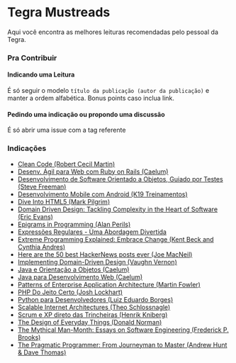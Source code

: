 # Tegra Mustreads
Aqui você encontra as melhores leituras recomendadas pelo pessoal da Tegra.

### Pra Contribuir
#### Indicando uma Leitura
É só seguir o modelo ``` título da publicação (autor da publicação) ``` e manter a ordem alfabética. Bonus points caso inclua link.

#### Pedindo uma indicação ou propondo uma discussão
É só abrir uma issue com a tag referente

### Indicações
- [Clean Code (Robert Cecil Martin)](http://www.amazon.com/Clean-Code-Handbook-Software-Craftsmanship/dp/0132350882)
- [Desenv. Ágil para Web com Ruby on Rails (Caelum)](https://www.caelum.com.br/apostila-ruby-on-rails/)
- [Desenvolvimento de Software Orientado a Objetos, Guiado por Testes (Steve Freeman)](http://www.buscape.com.br/desenvolvimento-de-software-orientado-a-objetos-guiado-por-testes-steve-freeman-nat-pryce-8576087685.html)
- [Desenvolvimento Mobile com Android (K19 Treinamentos)](http://www.k19.com.br/downloads/apostilas/java/k19-k41-desenvolvimento-mobile-com-android)
- [Dive Into HTML5 (Mark Pilgrim)](http://diveintohtml5.info/)
- [Domain Driven Design: Tackling Complexity in the Heart of Software (Eric Evans)](http://www.amazon.com/Domain-Driven-Design-Tackling-Complexity-Software/dp/0321125215)
- [Epigrams in Programming (Alan Perils)](http://www.cs.yale.edu/homes/perlis-alan/quotes.html)
- [Expressões Regulares - Uma Abordagem Divertida](http://novatec.com.br/livros/expressoesregulares4/)
- [Extreme Programming Explained: Embrace Change (Kent Beck and Cynthia Andres)](http://www.amazon.com/Extreme-Programming-Explained-Embrace-Edition/dp/0321278658)
- [Here are the 50 best HackerNews posts ever (Joe MacNeil)](https://medium.com/swlh/best-of-2015-pfffffffft-79d9b014f4de)
- [Implementing Domain-Driven Design (Vaughn Vernon)](http://www.amazon.com/Implementing-Domain-Driven-Design-Vaughn-Vernon/dp/0321834577/)
- [Java e Orientação a Objetos (Caelum)](https://www.caelum.com.br/apostila-java-orientacao-objetos/)
- [Java para Desenvolvimento Web (Caelum)](https://www.caelum.com.br/apostila-java-web/)
- [Patterns of Enterprise Application Architecture (Martin Fowler)](http://www.amazon.com/Patterns-Enterprise-Application-Architecture-Martin/dp/0321127420/)
- [PHP Do Jeito Certo (Josh Lockhart)](http://br.phptherightway.com/)
- [Python para Desenvolvedores (Luiz Eduardo Borges)](http://novatec.com.br/livros/pythondesenvolvedores/)
- [Scalable Internet Architectures (Theo Schlossnagle)](http://www.amazon.com/Scalable-Internet-Architectures-Theo-Schlossnagle/dp/067232699X)
- [Scrum e XP direto das Trincheiras (Henrik Kniberg)](https://www.cti.ufu.br/sites/cti.ufu.br/files/scrum-e-xp-direto-das-trincheiras.pdf)
- [The Design of Everyday Things (Donald Norman)](http://www.amazon.com/gp/product/0465050654/ref=pd_lpo_sbs_dp_ss_1?pf_rd_p=1944687582&pf_rd_s=lpo-top-stripe-1&pf_rd_t=201&pf_rd_i=1452654123&pf_rd_m=ATVPDKIKX0DER&pf_rd_r=07K2C14C7NTT9RSQNQ93)
- [The Mythical Man-Month: Essays on Software Engineering (Frederick P. Brooks)](http://www.amazon.com/The-Mythical-Man-Month-Engineering-Anniversary/dp/0201835959)
- [The Pragmatic Programmer: From Journeyman to Master (Andrew Hunt & Dave Thomas)](http://www.amazon.com/The-Pragmatic-Programmer-Journeyman-Master/dp/020161622X)
